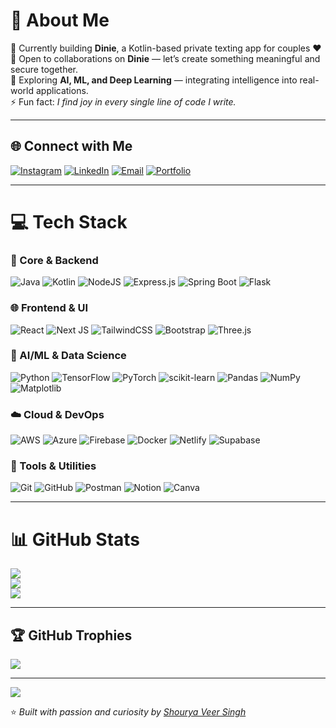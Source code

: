 # 💫 About Me

🔭 Currently building **Dinie**, a Kotlin-based private texting app for couples ❤️<br>
👯 Open to collaborations on **Dinie** — let’s create something meaningful and secure together.<br>
🌱 Exploring **AI, ML, and Deep Learning** — integrating intelligence into real-world applications.<br>
⚡ Fun fact: *I find joy in every single line of code I write.*

---

## 🌐 Connect with Me

[![Instagram](https://img.shields.io/badge/Instagram-%23E4405F.svg?logo=Instagram\&logoColor=white)](https://instagram.com/do_you_know_brrr)
[![LinkedIn](https://img.shields.io/badge/LinkedIn-%230077B5.svg?logo=linkedin\&logoColor=white)](https://linkedin.com/in/shourya-veer-singh-59180931a/)
[![Email](https://img.shields.io/badge/Email-D14836?logo=gmail\&logoColor=white)](mailto:shourya3123veer@gmail.com)
[![Portfolio](https://img.shields.io/badge/Portfolio-%23000000.svg?logo=About.me\&logoColor=white)](https://shourya31.me)

---

# 💻 Tech Stack

### 💾 Core & Backend

![Java](https://img.shields.io/badge/java-%23ED8B00.svg?style=for-the-badge\&logo=openjdk\&logoColor=white)
![Kotlin](https://img.shields.io/badge/kotlin-%237F52FF.svg?style=for-the-badge\&logo=kotlin\&logoColor=white)
![NodeJS](https://img.shields.io/badge/node.js-6DA55F?style=for-the-badge\&logo=node.js\&logoColor=white)
![Express.js](https://img.shields.io/badge/express.js-%23404d59.svg?style=for-the-badge\&logo=express\&logoColor=%2361DAFB)
![Spring Boot](https://img.shields.io/badge/springboot-%236DB33F.svg?style=for-the-badge\&logo=springboot\&logoColor=white)
![Flask](https://img.shields.io/badge/flask-%23000.svg?style=for-the-badge\&logo=flask\&logoColor=white)

### 🌐 Frontend & UI

![React](https://img.shields.io/badge/react-%2320232a.svg?style=for-the-badge\&logo=react\&logoColor=%2361DAFB)
![Next JS](https://img.shields.io/badge/Next-black?style=for-the-badge\&logo=next.js\&logoColor=white)
![TailwindCSS](https://img.shields.io/badge/tailwindcss-%2338B2AC.svg?style=for-the-badge\&logo=tailwind-css\&logoColor=white)
![Bootstrap](https://img.shields.io/badge/bootstrap-%238511FA.svg?style=for-the-badge\&logo=bootstrap\&logoColor=white)
![Three.js](https://img.shields.io/badge/threejs-black?style=for-the-badge\&logo=three.js\&logoColor=white)

### 🧠 AI/ML & Data Science

![Python](https://img.shields.io/badge/python-3670A0?style=for-the-badge\&logo=python\&logoColor=ffdd54)
![TensorFlow](https://img.shields.io/badge/TensorFlow-%23FF6F00.svg?style=for-the-badge\&logo=TensorFlow\&logoColor=white)
![PyTorch](https://img.shields.io/badge/PyTorch-%23EE4C2C.svg?style=for-the-badge\&logo=PyTorch\&logoColor=white)
![scikit-learn](https://img.shields.io/badge/scikit--learn-%23F7931E.svg?style=for-the-badge\&logo=scikit-learn\&logoColor=white)
![Pandas](https://img.shields.io/badge/pandas-%23150458.svg?style=for-the-badge\&logo=pandas\&logoColor=white)
![NumPy](https://img.shields.io/badge/numpy-%23013243.svg?style=for-the-badge\&logo=numpy\&logoColor=white)
![Matplotlib](https://img.shields.io/badge/Matplotlib-%23ffffff.svg?style=for-the-badge\&logo=Matplotlib\&logoColor=black)

### ☁️ Cloud & DevOps

![AWS](https://img.shields.io/badge/AWS-%23FF9900.svg?style=for-the-badge\&logo=amazon-aws\&logoColor=white)
![Azure](https://img.shields.io/badge/azure-%230072C6.svg?style=for-the-badge\&logo=microsoftazure\&logoColor=white)
![Firebase](https://img.shields.io/badge/firebase-%23039BE5.svg?style=for-the-badge\&logo=firebase)
![Docker](https://img.shields.io/badge/docker-%230db7ed.svg?style=for-the-badge\&logo=docker\&logoColor=white)
![Netlify](https://img.shields.io/badge/netlify-%23000000.svg?style=for-the-badge\&logo=netlify\&logoColor=#00C7B7)
![Supabase](https://img.shields.io/badge/Supabase-3ECF8E?style=for-the-badge\&logo=supabase\&logoColor=white)

### 🧩 Tools & Utilities

![Git](https://img.shields.io/badge/git-%23F05033.svg?style=for-the-badge\&logo=git\&logoColor=white)
![GitHub](https://img.shields.io/badge/github-%23121011.svg?style=for-the-badge\&logo=github\&logoColor=white)
![Postman](https://img.shields.io/badge/Postman-FF6C37?style=for-the-badge\&logo=postman\&logoColor=white)
![Notion](https://img.shields.io/badge/Notion-%23000000.svg?style=for-the-badge\&logo=notion\&logoColor=white)
![Canva](https://img.shields.io/badge/Canva-%2300C4CC.svg?style=for-the-badge\&logo=Canva\&logoColor=white)

---

# 📊 GitHub Stats

![](https://github-readme-stats.vercel.app/api?username=Shourya-31\&theme=nightowl\&hide_border=false\&include_all_commits=true\&count_private=false)<br/>
![](https://nirzak-streak-stats.vercel.app/?user=Shourya-31\&theme=nightowl\&hide_border=false)<br/>
![](https://github-readme-stats.vercel.app/api/top-langs/?username=Shourya-31\&theme=nightowl\&hide_border=false\&layout=compact)

---

## 🏆 GitHub Trophies

![](https://github-profile-trophy.vercel.app/?username=Shourya-31\&theme=radical\&no-frame=false\&no-bg=true\&margin-w=4)

---

![](https://github-readme-activity-graph.vercel.app/graph?username=Shourya-31&theme=nightowl)


⭐ *Built with passion and curiosity by [Shourya Veer Singh](https://github.com/Shourya-31)*
